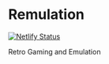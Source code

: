 # Remulation
[![Netlify Status](https://api.netlify.com/api/v1/badges/50c9ce01-09c4-470c-b8d1-6cfa96901640/deploy-status)](https://app.netlify.com/projects/remulation/deploys)

Retro Gaming and Emulation

